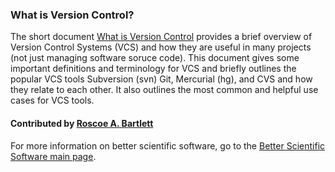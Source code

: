 ### What is Version Control?

The short document [What is Version Control](https://ideas-productivity.org/wordpress/wp-content/uploads/2016/04/IDEAS-VCWhatIsVersionControl-V0.1.pdf) provides a brief overview of Version Control Systems (VCS) and how they are useful in many projects (not just managing software soruce code).  This document gives some important definitions and terminology for VCS and briefly outlines the popular VCS tools Subversion (svn) Git, Mercurial (hg), and CVS and how they relate to each other.  It also outlines the most common and helpful use cases for VCS tools.

#### Contributed by [Roscoe A. Bartlett](https://github.com/bartlettroscoe)

For more information on better scientific software, go to the [Better Scientific Software main page](http://betterscientificsoftware.info).

<!---
Publish: yes
Categories: collaboration
Topics: version control
Tags: Git, Udacity
Level: 2
Prerequisites: WhatIsVersionControl.md
Aggregate: none
--->

